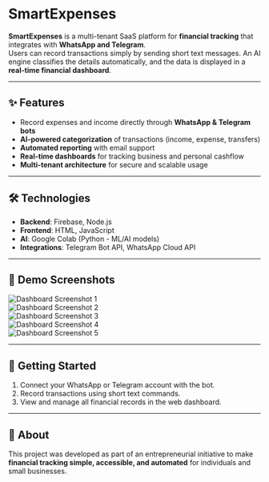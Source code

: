 # SmartExpenses  

**SmartExpenses** is a multi-tenant SaaS platform for **financial tracking** that integrates with **WhatsApp and Telegram**.  
Users can record transactions simply by sending short text messages. An AI engine classifies the details automatically, and the data is displayed in a **real-time financial dashboard**.  

---

## ✨ Features  
- Record expenses and income directly through **WhatsApp & Telegram bots**  
- **AI-powered categorization** of transactions (income, expense, transfers)  
- **Automated reporting** with email support  
- **Real-time dashboards** for tracking business and personal cashflow  
- **Multi-tenant architecture** for secure and scalable usage  

---

## 🛠️ Technologies  
- **Backend**: Firebase, Node.js  
- **Frontend**: HTML, JavaScript  
- **AI**: Google Colab (Python - ML/AI models)  
- **Integrations**: Telegram Bot API, WhatsApp Cloud API  

---

## 📸 Demo Screenshots  
![Dashboard Screenshot 1](https://i.postimg.cc/wjrbZQmg/photo-2025-09-14-02-06-56.jpg)  
![Dashboard Screenshot 2](https://i.postimg.cc/CLm2HgMZ/photo-2025-09-14-02-06-59.jpg)  
![Dashboard Screenshot 3](https://i.postimg.cc/hvq9dfQk/screenshot-1.png)  
![Dashboard Screenshot 4](https://i.postimg.cc/zGRX9pck/screenshot-2.png)  
![Dashboard Screenshot 5](https://i.postimg.cc/B680KvfB/screenshot-3.png)  


---

## 🚀 Getting Started  
1. Connect your WhatsApp or Telegram account with the bot.  
2. Record transactions using short text commands.  
3. View and manage all financial records in the web dashboard.  

---

## 📌 About  
This project was developed as part of an entrepreneurial initiative to make **financial tracking simple, accessible, and automated** for individuals and small businesses.  
